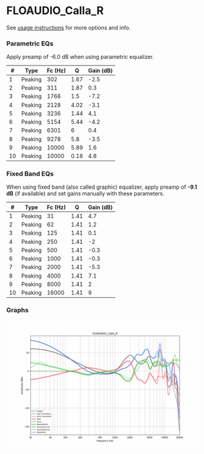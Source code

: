 # FLOAUDIO_Calla_R
See [usage instructions](https://github.com/jaakkopasanen/AutoEq#usage) for more options and info.

### Parametric EQs
Apply preamp of -6.0 dB when using parametric equalizer.

|   # | Type    |   Fc (Hz) |    Q |   Gain (dB) |
|-----|---------|-----------|------|-------------|
|   1 | Peaking |       302 | 1.67 |        -2.5 |
|   2 | Peaking |       311 | 1.87 |         0.3 |
|   3 | Peaking |      1766 | 1.5  |        -7.2 |
|   4 | Peaking |      2128 | 4.02 |        -3.1 |
|   5 | Peaking |      3236 | 1.44 |         4.1 |
|   6 | Peaking |      5154 | 5.44 |        -4.2 |
|   7 | Peaking |      6301 | 6    |         0.4 |
|   8 | Peaking |      9278 | 5.8  |        -3.5 |
|   9 | Peaking |     10000 | 5.89 |         1.6 |
|  10 | Peaking |     10000 | 0.18 |         4.8 |

### Fixed Band EQs
When using fixed band (also called graphic) equalizer, apply preamp of **-9.1 dB** (if available) and set gains manually with these parameters.

|   # | Type    |   Fc (Hz) |    Q |   Gain (dB) |
|-----|---------|-----------|------|-------------|
|   1 | Peaking |        31 | 1.41 |         4.7 |
|   2 | Peaking |        62 | 1.41 |         1.2 |
|   3 | Peaking |       125 | 1.41 |         0.1 |
|   4 | Peaking |       250 | 1.41 |        -2   |
|   5 | Peaking |       500 | 1.41 |        -0.3 |
|   6 | Peaking |      1000 | 1.41 |        -0.3 |
|   7 | Peaking |      2000 | 1.41 |        -5.3 |
|   8 | Peaking |      4000 | 1.41 |         7.1 |
|   9 | Peaking |      8000 | 1.41 |         2   |
|  10 | Peaking |     16000 | 1.41 |         9   |

### Graphs
![](./FLOAUDIO_Calla_R.png)
